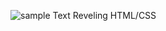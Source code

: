 ![sample](https://github.com/imkarvendhan/TextReveling/assets/139115888/e5d8d9d6-6b04-4611-982d-32a4b93ce32a)
Text Reveling HTML/CSS
